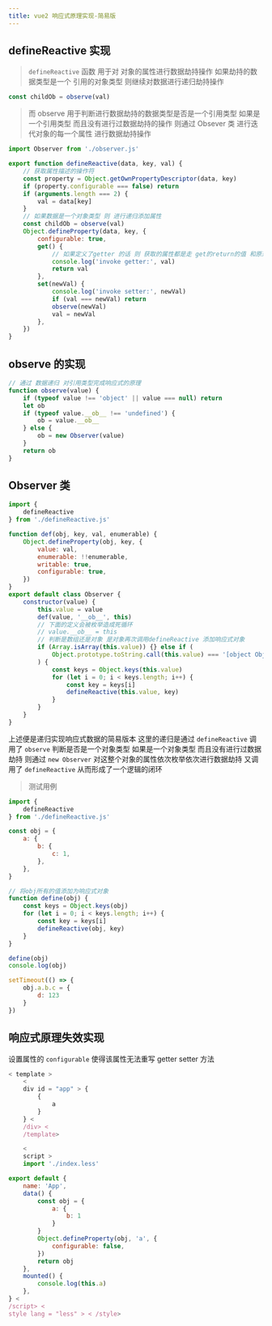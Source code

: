 ```yaml
---
title: vue2 响应式原理实现-简易版
---
```


## defineReactive 实现

> `defineReactive` 函数 用于对 对象的属性进行数据劫持操作 如果劫持的数据类型是一个 引用的对象类型 则继续对数据进行递归劫持操作

```javascript
const childOb = observe(val)
```

> 而 observe 用于判断进行数据劫持的数据类型是否是一个引用类型 如果是一个引用类型 而且没有进行过数据劫持的操作 则通过 Obsever 类 进行迭代对象的每一个属性 进行数据劫持操作

```javascript
import Observer from './observer.js'

export function defineReactive(data, key, val) {
    // 获取属性描述的操作符
    const property = Object.getOwnPropertyDescriptor(data, key)
    if (property.configurable === false) return
    if (arguments.length === 2) {
        val = data[key]
    }
    // 如果数据是一个对象类型 则 进行递归添加属性
    const childOb = observe(val)
    Object.defineProperty(data, key, {
        configurable: true,
        get() {
            // 如果定义了getter 的话 则 获取的属性都是走 get的return的值 和原来的data[key] 无关了
            console.log('invoke getter:', val)
            return val
        },
        set(newVal) {
            console.log('invoke setter:', newVal)
            if (val === newVal) return
            observe(newVal)
            val = newVal
        },
    })
}
```

## observe 的实现

```javascript
// 通过 数据递归 对引用类型完成响应式的原理
function observe(value) {
    if (typeof value !== 'object' || value === null) return
    let ob
    if (typeof value.__ob__ !== 'undefined') {
        ob = value.__ob__
    } else {
        ob = new Observer(value)
    }
    return ob
}
```

## Observer 类

```javascript
import {
    defineReactive
} from './defineReactive.js'

function def(obj, key, val, enumerable) {
    Object.defineProperty(obj, key, {
        value: val,
        enumerable: !!enumerable,
        writable: true,
        configurable: true,
    })
}
export default class Observer {
    constructor(value) {
        this.value = value
        def(value, '__ob__', this)
        // 下面的定义会被枚举造成死循环
        // value.__ob__ = this
        // 判断是数组还是对象 是对象再次调用defineReactive 添加响应式对象
        if (Array.isArray(this.value)) {} else if (
            Object.prototype.toString.call(this.value) === '[object Object]'
        ) {
            const keys = Object.keys(this.value)
            for (let i = 0; i < keys.length; i++) {
                const key = keys[i]
                defineReactive(this.value, key)
            }
        }
    }
}
```

上述便是递归实现响应式数据的简易版本&#x20; 
这里的递归是通过 `defineReactive` 调用了 `observe` 判断是否是一个对象类型 如果是一个对象类型 而且没有进行过数据劫持 则通过 `new Observer` 对这整个对象的属性依次枚举依次进行数据劫持 又调用了 `defineReactive` 从而形成了一个逻辑的闭环

> 测试用例

```javascript
import {
    defineReactive
} from './defineReactive.js'

const obj = {
    a: {
        b: {
            c: 1,
        },
    },
}

// 将obj所有的值添加为响应式对象
function define(obj) {
    const keys = Object.keys(obj)
    for (let i = 0; i < keys.length; i++) {
        const key = keys[i]
        defineReactive(obj, key)
    }
}

define(obj)
console.log(obj)

setTimeout(() => {
    obj.a.b.c = {
        d: 123
    }
})
```

## 响应式原理失效实现

设置属性的 `configurable` 使得该属性无法重写 getter setter 方法

```javascript
< template >
    <
    div id = "app" > {
        {
            a
        }
    } <
    /div> <
    /template>

    <
    script >
    import './index.less'

export default {
    name: 'App',
    data() {
        const obj = {
            a: {
                b: 1
            }
        }
        Object.defineProperty(obj, 'a', {
            configurable: false,
        })
        return obj
    },
    mounted() {
        console.log(this.a)
    },
} <
/script> <
style lang = "less" > < /style>
```
